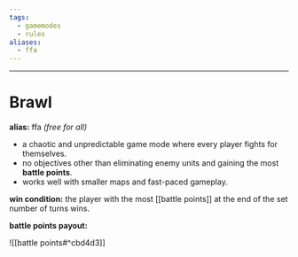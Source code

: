 ```yaml
---
tags:
  - gamemodes
  - rules
aliases:
  - ffa
---
```

---

# Brawl

**alias:** ffa _(free for all)_

- a chaotic and unpredictable game mode where every player fights for themselves.
- no objectives other than eliminating enemy units and gaining the most **battle points**.
- works well with smaller maps and fast-paced gameplay.

**win condition:** the player with the most [[battle points]] at the end of the set number of turns wins.

**battle points payout:**

![[battle points#^cbd4d3]]
